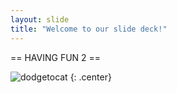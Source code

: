 ```yaml
---
layout: slide
title: "Welcome to our slide deck!"
---
```


 == HAVING FUN 2 ==

![dodgetocat](https://octodex.github.com/images/dodgetocat_v2.png)
{: .center}
